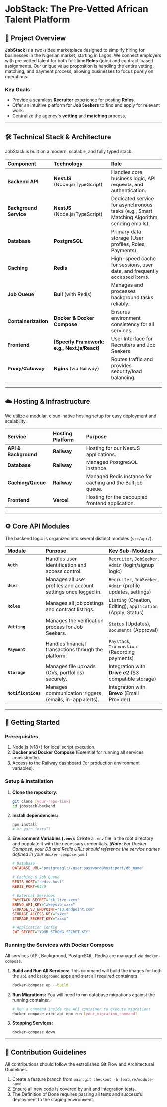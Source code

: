 # JobStack: The Pre-Vetted African Talent Platform

## 🌟 Project Overview

**JobStack** is a two-sided marketplace designed to simplify hiring for businesses in the Nigerian market, starting in Lagos. We connect employers with pre-vetted talent for both full-time **Roles** (jobs) and contract-based assignments. Our unique value proposition is handling the entire vetting, matching, and payment process, allowing businesses to focus purely on operations.

### Key Goals

- Provide a seamless **Recruiter** experience for posting **Roles**.
- Offer an intuitive platform for **Job Seekers** to find and apply for relevant work.
- Centralize the agency's **vetting** and **matching** process.

---

## 🛠️ Technical Stack & Architecture

JobStack is built on a modern, scalable, and fully typed stack.

| Component              | Technology                                   | Role                                                                                       |
| :--------------------- | :------------------------------------------- | :----------------------------------------------------------------------------------------- |
| **Backend API**        | **NestJS** (Node.js/TypeScript)              | Handles core business logic, API requests, and authentication.                             |
| **Background Service** | **NestJS** (Node.js/TypeScript)              | Dedicated service for asynchronous tasks (e.g., Smart Matching Algorithm, sending emails). |
| **Database**           | **PostgreSQL**                               | Primary data storage (User profiles, Roles, Payments).                                     |
| **Caching**            | **Redis**                                    | High-speed cache for sessions, user data, and frequently accessed items.                   |
| **Job Queue**          | **Bull** (with Redis)                        | Manages and processes background tasks reliably.                                           |
| **Containerization**   | **Docker & Docker Compose**                  | Ensures environment consistency for all services.                                          |
| **Frontend**           | **[Specify Framework: e.g., Next.js/React]** | User Interface for Recruiters and Job Seekers.                                             |
| **Proxy/Gateway**      | **Nginx** (via Railway)                      | Routes traffic and provides security/load balancing.                                       |

---

## ☁️ Hosting & Infrastructure

We utilize a modular, cloud-native hosting setup for easy deployment and scalability.

| Service              | Hosting Platform | Purpose                                                    |
| :------------------- | :--------------- | :--------------------------------------------------------- |
| **API & Background** | **Railway**      | Hosting for our NestJS applications.                       |
| **Database**         | **Railway**      | Managed PostgreSQL instance.                               |
| **Caching/Queue**    | **Railway**      | Managed Redis instance for caching and the Bull job queue. |
| **Frontend**         | **Vercel**       | Hosting for the decoupled frontend application.            |

---

## ⚙️ Core API Modules

The backend logic is organized into several distinct modules (`src/api/`).

| Module              | Purpose                                                        | Key Sub-Modules                                               |
| :------------------ | :------------------------------------------------------------- | :------------------------------------------------------------ |
| **`Auth`**          | Handles user identification and access control.                | `Recruiter`, `JobSeeker`, `Admin` (login/signup logic)        |
| **`User`**          | Manages all user profiles and account settings once logged in. | `Recruiter`, `JobSeeker`, `Admin` (profile updates, settings) |
| **`Roles`**         | Manages all job postings and contract listings.                | `Listing` (Creation, Editing), `Application` (Apply, Status)  |
| **`Vetting`**       | Manages the verification process for Job Seekers.              | `Status` (Updates), `Documents` (Approval)                    |
| **`Payment`**       | Handles financial transactions through the platform.           | `Paystack`, `Transaction` (Recording payments)                |
| **`Storage`**       | Manages file uploads (CVs, portfolios) securely.               | Integration with **Drive e2** (S3 compatible storage)         |
| **`Notifications`** | Manages communication triggers (emails, in-app alerts).        | Integration with **Brevo** (Email Provider)                   |

---

## 🚀 Getting Started

### Prerequisites

1.  Node.js (v18+) for local script execution.
2.  **Docker and Docker Compose** (Essential for running all services consistently).
3.  Access to the Railway dashboard (for production environment variables).

### Setup & Installation

1.  **Clone the repository:**

    ```bash
    git clone [your-repo-link]
    cd jobstack-backend
    ```

2.  **Install dependencies:**

    ```bash
    npm install
    # or yarn install
    ```

3.  **Environment Variables (`.env`):**
    Create a `.env` file in the root directory and populate it with the necessary credentials.
    _(**Note:** For Docker Compose, your DB and Redis URLs should reference the service names defined in your `docker-compose.yml`.)_

    ```ini
    # Database
    DATABASE_URL="postgresql://user:password@host:port/db_name"

    # Caching & Job Queue
    REDIS_HOST="redis-host"
    REDIS_PORT=6379

    # External Services
    PAYSTACK_SECRET="sk_live_xxxx"
    BREVO_API_KEY="xkeysib-xxxx"
    STORAGE_S3_ENDPOINT="s3.endpoint.com"
    STORAGE_ACCESS_KEY="xxxx"
    STORAGE_SECRET_KEY="xxxx"

    # Application Config
    JWT_SECRET="YOUR_STRONG_SECRET_KEY"
    ```

### Running the Services with Docker Compose

All services (API, Background, PostgreSQL, Redis) are managed via `docker-compose`.

1.  **Build and Run All Services:**
    This command will build the images for both the `api` and `background` apps and start all required containers.

    ```bash
    docker-compose up --build
    ```

2.  **Run Migrations:**
    You will need to run database migrations against the running container.

    ```bash
    # Run a command inside the API container to execute migrations
    docker-compose exec api npm run [your_migration_command]
    ```

3.  **Stopping Services:**

    ```bash
    docker-compose down
    ```

---

## 🤝 Contribution Guidelines

All contributions should follow the established Git Flow and Architectural Guidelines.

1.  Create a feature branch from `main`: `git checkout -b feature/module-name`
2.  Ensure all new code is covered by unit and integration tests.
3.  The Definition of Done requires passing all tests and successful deployment to the staging environment.
